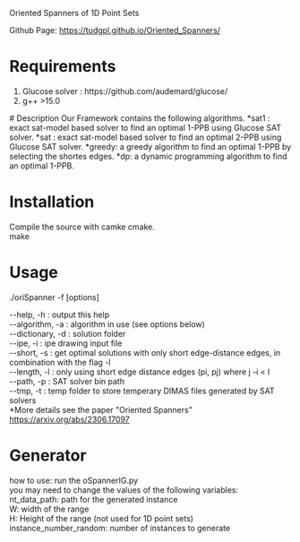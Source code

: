 Oriented Spanners of 1D Point Sets

Github Page: https://tudgpl.github.io/Oriented_Spanners/
# Requirements
<ol>
<li> Glucose solver : https://github.com/audemard/glucose/</li>
<li>  g++ >15.0 </li>
</ol>
# Description
Our Framework contains the following algorithms.
*sat1 : exact sat-model based solver to find an optimal 1-PPB using Glucose SAT solver.
*sat : exact sat-model based solver to find an optimal 2-PPB using Glucose SAT solver.
*greedy: a greedy algorithm to find an optimal 1-PPB by selecting the shortes edges.
*dp: a dynamic programming algorithm to find an optimal 1-PPB.


# Installation
Compile the source with  camke 
cmake. </br>
make </br>

# Usage
./oriSpanner  -f <instance> [options]

--help, -h : output this help</br>
--algorithm, -a : algorithm in use (see options below) </br>
--dictionary, -d : solution folder </br>
 --ipe, -i : ipe drawing input file </br>
 --short, -s : get optimal solutions with only short edge-distance edges, in combination with the flag -l </br>
 --length, -l : only using short edge distance edges (pi, pj) where j -i < l </br>
 --path, -p : SAT solver bin path </br>
 --tmp, -t : temp folder to store temperary DIMAS files generated by SAT solvers </br>
 *More details see the paper \"Oriented Spanners\" <https://arxiv.org/abs/2306.17097> </br>

# Generator
how to use: <be>
run the oSpannerIG.py <br>
you may need to change the values of the following variables:<br>
nt_data_path: path for the generated instance<br>
W: width of the range<br>
H: Height of the range (not used for 1D point sets)<br>
instance_number_random: number of instances to generate<br>





